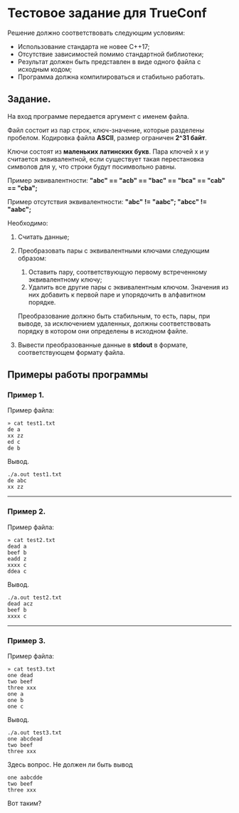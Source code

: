 # Тестовое задание для TrueConf
Решение должно соответствовать следующим условиям:
- Использование стандарта не новее C++17;
- Отсутствие зависимостей помимо стандартной библиотеки;
- Результат должен быть представлен в виде одного файла с
  исходным кодом;
- Программа должна компилироваться и стабильно работать.

## Задание.
На вход программе передается аргумент с именем файла.

Файл состоит из пар строк, ключ-значение, которые разделены пробелом.
Кодировка файла **ASCII**, размер ограничен **2^31 байт**.

Ключи состоят из **маленьких латинских букв**. Пара ключей x и y считается
эквивалентной,
если существует такая перестановка символов для y, что строки будут
посимвольно равны.

Пример эквивалентности:
**"abc" == "acb" == "bac" == "bca" == "cab" == "cba";**

Пример отсутствия эквивалентности:
**"abc" != "aabc";
"abcc" != "aabc";**

Необходимо:
1. Считать данные;
2. Преобразовать пары с эквивалентными ключами следующим образом:
    1. Оставить пару, соответствующую первому встреченному
       эквивалентному ключу;
    2. Удалить все другие пары с эквивалентным ключом. Значения из
       них добавить к первой паре и
       упорядочить в алфавитном порядке.

   Преобразование должно быть стабильным, то есть, пары, при выводе,
   за исключением удаленных, должны
   соответствовать порядку в котором они определены в исходном файле.

3. Вывести преобразованные данные в **stdout** в формате, соответствующем
   формату файла.

## Примеры работы программы
### Пример 1.
Пример файла:
```
» cat test1.txt
de a
xx zz
ed c
de b
```
Вывод.
```
./a.out test1.txt
de abc
xx zz
```
---
### Пример 2.
Пример файла:
```
» cat test2.txt
dead a
beef b
eadd z
xxxx c
ddea c
```
Вывод.
```
./a.out test2.txt
dead acz
beef b
xxxx c
```
---
### Пример 3.
Пример файла:
```
» cat test3.txt
one dead
two beef
three xxx
one a
one b
one c
```
Вывод.
```
./a.out test3.txt
one abcdead
two beef
three xxx
```
Здесь вопрос. Не должен ли быть вывод
```
one aabcdde
two beef
three xxx
```
Вот таким?

